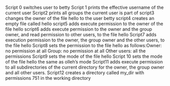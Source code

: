 Script 0 switches user to betty
Script 1 prints the effective username of the current user
Script2 prints all groups the current user is part of
script3 changes the owner of the file hello to the user betty
script4  creates an empty file called hello
script5 adds execute permission to the owner of the file hello
script6 adds execute permission to the owner and the group owner, and read permission to other users, to the file hello
Script7 adds execution permission to the owner, the group owner and the other users, to the file hello
Script8 sets the permission to the file hello as follows:Owner: no permission at all Group: no permission at all Other users: all the permissions
Script9 sets the mode of the file hello
Script 10 sets the mode of the file hello the same as olleh’s mode
Script11 adds execute permission to all subdirectories of the current directory for the owner, the group owner and all other users.
Script12 creates a directory called my_dir with permissions 751 in the working directory












